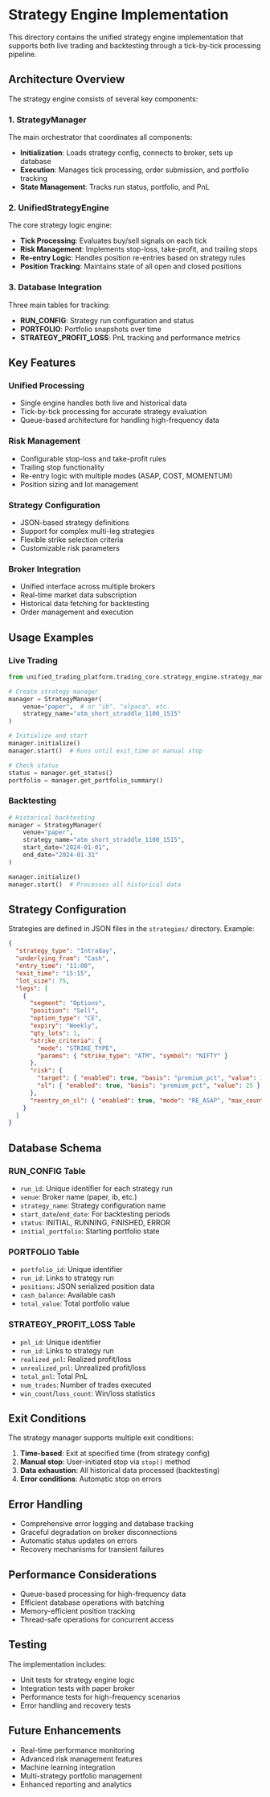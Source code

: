 # Strategy Engine Implementation

This directory contains the unified strategy engine implementation that supports both live trading and backtesting through a tick-by-tick processing pipeline.

## Architecture Overview

The strategy engine consists of several key components:

### 1. StrategyManager
The main orchestrator that coordinates all components:
- **Initialization**: Loads strategy config, connects to broker, sets up database
- **Execution**: Manages tick processing, order submission, and portfolio tracking
- **State Management**: Tracks run status, portfolio, and PnL

### 2. UnifiedStrategyEngine
The core strategy logic engine:
- **Tick Processing**: Evaluates buy/sell signals on each tick
- **Risk Management**: Implements stop-loss, take-profit, and trailing stops
- **Re-entry Logic**: Handles position re-entries based on strategy rules
- **Position Tracking**: Maintains state of all open and closed positions

### 3. Database Integration
Three main tables for tracking:
- **RUN_CONFIG**: Strategy run configuration and status
- **PORTFOLIO**: Portfolio snapshots over time
- **STRATEGY_PROFIT_LOSS**: PnL tracking and performance metrics

## Key Features

### Unified Processing
- Single engine handles both live and historical data
- Tick-by-tick processing for accurate strategy evaluation
- Queue-based architecture for handling high-frequency data

### Risk Management
- Configurable stop-loss and take-profit rules
- Trailing stop functionality
- Re-entry logic with multiple modes (ASAP, COST, MOMENTUM)
- Position sizing and lot management

### Strategy Configuration
- JSON-based strategy definitions
- Support for complex multi-leg strategies
- Flexible strike selection criteria
- Customizable risk parameters

### Broker Integration
- Unified interface across multiple brokers
- Real-time market data subscription
- Historical data fetching for backtesting
- Order management and execution

## Usage Examples

### Live Trading
```python
from unified_trading_platform.trading_core.strategy_engine.strategy_manager import StrategyManager

# Create strategy manager
manager = StrategyManager(
    venue="paper",  # or "ib", "alpaca", etc.
    strategy_name="atm_short_straddle_1100_1515"
)

# Initialize and start
manager.initialize()
manager.start()  # Runs until exit_time or manual stop

# Check status
status = manager.get_status()
portfolio = manager.get_portfolio_summary()
```

### Backtesting
```python
# Historical backtesting
manager = StrategyManager(
    venue="paper",
    strategy_name="atm_short_straddle_1100_1515",
    start_date="2024-01-01",
    end_date="2024-01-31"
)

manager.initialize()
manager.start()  # Processes all historical data
```

## Strategy Configuration

Strategies are defined in JSON files in the `strategies/` directory. Example:

```json
{
  "strategy_type": "Intraday",
  "underlying_from": "Cash",
  "entry_time": "11:00",
  "exit_time": "15:15",
  "lot_size": 75,
  "legs": [
    {
      "segment": "Options",
      "position": "Sell",
      "option_type": "CE",
      "expiry": "Weekly",
      "qty_lots": 1,
      "strike_criteria": {
        "mode": "STRIKE_TYPE",
        "params": { "strike_type": "ATM", "symbol": "NIFTY" }
      },
      "risk": {
        "target": { "enabled": true, "basis": "premium_pct", "value": 30 },
        "sl": { "enabled": true, "basis": "premium_pct", "value": 25 }
      },
      "reentry_on_sl": { "enabled": true, "mode": "RE_ASAP", "max_count": 1 }
    }
  ]
}
```

## Database Schema

### RUN_CONFIG Table
- `run_id`: Unique identifier for each strategy run
- `venue`: Broker name (paper, ib, etc.)
- `strategy_name`: Strategy configuration name
- `start_date`/`end_date`: For backtesting periods
- `status`: INITIAL, RUNNING, FINISHED, ERROR
- `initial_portfolio`: Starting portfolio state

### PORTFOLIO Table
- `portfolio_id`: Unique identifier
- `run_id`: Links to strategy run
- `positions`: JSON serialized position data
- `cash_balance`: Available cash
- `total_value`: Total portfolio value

### STRATEGY_PROFIT_LOSS Table
- `pnl_id`: Unique identifier
- `run_id`: Links to strategy run
- `realized_pnl`: Realized profit/loss
- `unrealized_pnl`: Unrealized profit/loss
- `total_pnl`: Total PnL
- `num_trades`: Number of trades executed
- `win_count`/`loss_count`: Win/loss statistics

## Exit Conditions

The strategy manager supports multiple exit conditions:

1. **Time-based**: Exit at specified time (from strategy config)
2. **Manual stop**: User-initiated stop via `stop()` method
3. **Data exhaustion**: All historical data processed (backtesting)
4. **Error conditions**: Automatic stop on errors

## Error Handling

- Comprehensive error logging and database tracking
- Graceful degradation on broker disconnections
- Automatic status updates on errors
- Recovery mechanisms for transient failures

## Performance Considerations

- Queue-based processing for high-frequency data
- Efficient database operations with batching
- Memory-efficient position tracking
- Thread-safe operations for concurrent access

## Testing

The implementation includes:
- Unit tests for strategy engine logic
- Integration tests with paper broker
- Performance tests for high-frequency scenarios
- Error handling and recovery tests

## Future Enhancements

- Real-time performance monitoring
- Advanced risk management features
- Machine learning integration
- Multi-strategy portfolio management
- Enhanced reporting and analytics

